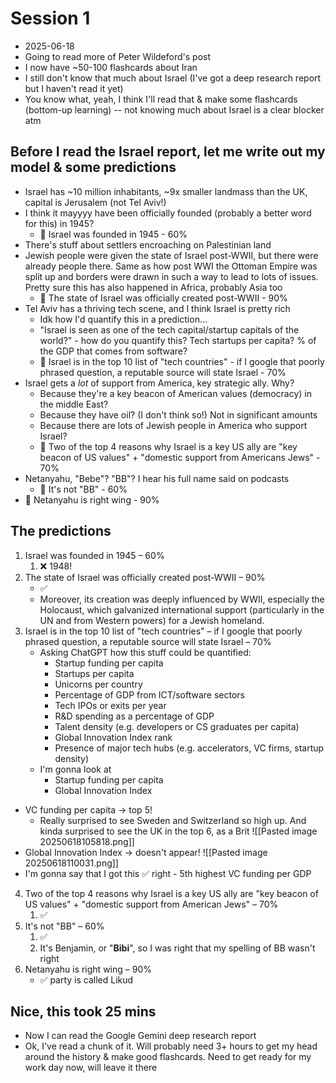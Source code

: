 # Session 1
- 2025-06-18
- Going to read more of Peter Wildeford's post
- I now have ~50-100 flashcards about Iran
- I still don't know that much about Israel (I've got a deep research report but I haven't read it yet)
- You know what, yeah, I think I'll read that & make some flashcards (bottom-up learning) -- not knowing much about Israel is a clear blocker atm
## Before I read the Israel report, let me write out my model & some predictions
- Israel has ~10 million inhabitants, ~9x smaller landmass than the UK, capital is Jerusalem (not Tel Aviv!)
- I think it mayyyy have been officially founded (probably a better word for this) in 1945?
	- 🤔 Israel was founded in 1945 - 60%
- There's stuff about settlers encroaching on Palestinian land
- Jewish people were given the state of Israel post-WWII, but there were already people there. Same as how post WWI the Ottoman Empire was split up and borders were drawn in such a way to lead to lots of issues. Pretty sure this has also happened in Africa, probably Asia too
	- 🤔 The state of Israel was officially created post-WWII - 90%
- Tel Aviv has a thriving tech scene, and I think Israel is pretty rich
	- Idk how I'd quantify this in a prediction...
	- "Israel is seen as one of the tech capital/startup capitals of the world?" - how do you quantify this? Tech startups per capita? % of the GDP that comes from software?
	- 🤔 Israel is in the top 10 list of "tech countries" - if I google that poorly phrased question, a reputable source will state Israel - 70%
- Israel gets a _lot_ of support from America, key strategic ally. Why?
	- Because they're a key beacon of American values (democracy) in the middle East?
	- Because they have oil? (I don't think so!) Not in significant amounts
	- Because there are lots of Jewish people in America who support Israel?
	- 🤔 Two of the top 4 reasons why Israel is a key US ally are "key beacon of US values" + "domestic support from Americans Jews" - 70%
- Netanyahu, "Bebe"? "BB"? I hear his full name said on podcasts
	- 🤔 It's not "BB" - 60%
- 🤔 Netanyahu is right wing - 90%
## The predictions
1. Israel was founded in 1945 – 60%
	1. ❌ 1948!
2. The state of Israel was officially created post-WWII – 90%
	- ✅
	- Moreover, its creation was deeply influenced by WWII, especially the Holocaust, which galvanized international support (particularly in the UN and from Western powers) for a Jewish homeland.
3. Israel is in the top 10 list of "tech countries" – if I google that poorly phrased question, a reputable source will state Israel – 70%
	- Asking ChatGPT how this stuff could be quantified:
		- Startup funding per capita
		- Startups per capita
		- Unicorns per country
		- Percentage of GDP from ICT/software sectors
		- Tech IPOs or exits per year
		- R&D spending as a percentage of GDP
		- Talent density (e.g. developers or CS graduates per capita)
		- Global Innovation Index rank
		- Presence of major tech hubs (e.g. accelerators, VC firms, startup density)
	- I'm gonna look at 
		- Startup funding per capita
		- Global Innovation Index

- VC funding per capita → top 5!
	- Really surprised to see Sweden and Switzerland so high up. And kinda surprised to see the UK in the top 6, as a Brit
![[Pasted image 20250618105818.png]]
- Global Innovation Index → doesn't appear!
![[Pasted image 20250618110031.png]]
- I'm gonna say that I got this ✅ right - 5th highest VC funding per GDP

4. Two of the top 4 reasons why Israel is a key US ally are "key beacon of US values" + "domestic support from American Jews" – 70%
	1. ✅
5. It's not "BB" – 60%
	1. ✅
	2. It's Benjamin, or "**Bibi**", so I was right that my spelling of BB wasn't right
6. Netanyahu is right wing – 90%
	- ✅ party is called Likud
## Nice, this took 25 mins
- Now I can read the Google Gemini deep research report 
- Ok, I've read a chunk of it. Will probably need 3+ hours to get my head around the history & make good flashcards. Need to get ready for my work day now, will leave it there
